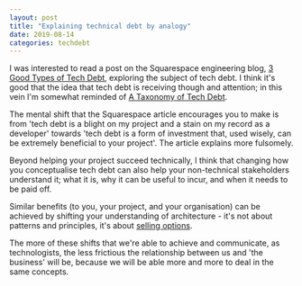 ```yaml
---
layout: post
title: "Explaining technical debt by analogy"
date: 2019-08-14
categories: techdebt
---
```


I was interested to read a post on the Squarespace engineering blog, [3 Good Types of Tech Debt](https://engineering.squarespace.com/blog/2019/three-kinds-of-good-tech-debt), exploring the subject of tech debt. I think it's good that the idea that tech debt is receiving though and attention; in this vein I'm somewhat reminded of [A Taxonomy of Tech Debt](https://technology.riotgames.com/news/taxonomy-tech-debt).

The mental shift that the Squarespace article encourages you to make is from 'tech debt is a blight on my project and a stain on my record as a developer' towards 'tech debt is a form of investment that, used wisely, can be extremely beneficial to your project'. The article explains more fulsomely.

<!-- truncate -->

Beyond helping your project succeed technically, I think that changing how you conceptualise tech debt can also help your non-technical stakeholders understand it; what it is, why it can be useful to incur, and when it needs to be paid off.

Similar benefits (to you, your project, and your organisation) can be achieved by shifting your understanding of architecture - it's not about patterns and principles, it's about [selling options](https://martinfowler.com/articles/architect-elevator.html).

The more of these shifts that we're able to achieve and communicate, as technologists, the less frictious the relationship between us and 'the business' will be, because we will be able more and more to deal in the same concepts.